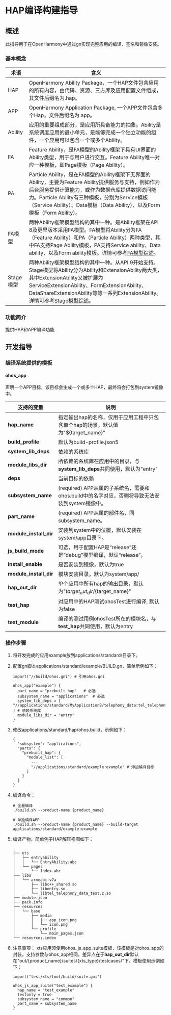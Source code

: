 # HAP编译构建指导

## 概述
此指导用于在OpenHarmony中通过gn实现完整应用的编译、签名和镜像安装。
### 基本概念
| 术语 | 含义 |
| -------------- | ---------------------- |
| HAP            | OpenHarmony Ability Package，一个HAP文件包含应用的所有内容，由代码、资源、三方库及应用配置文件组成，其文件后缀名为.hap。 |
| APP            | OpenHarmony Application Package, 一个APP文件包含多个Hap，文件后缀名为.app。 |
| Ability        | 应用的重要组成部分，是应用所具备能力的抽象。Ability是系统调度应用的最小单元，是能够完成一个独立功能的组件，一个应用可以包含一个或多个Ability。 |
| FA             | Feature Ability，是FA模型的Ability框架下具有UI界面的Ability类型，用于与用户进行交互。Feature Ability唯一对应一种模板，即Page模板（Page Ability）。 |
| PA             | Particle Ability，是在FA模型的Ability框架下无界面的Ability，主要为Feature Ability提供服务与支持，例如作为后台服务提供计算能力，或作为数据仓库提供数据访问能力。Particle Ability有三种模板，分别为Service模板（Service Ability）、Data模板（Data Ability）、以及Form模板（Form Ability）。 |
| FA模型         | 两种Ability框架模型结构的其中一种。是Ability框架在API 8及更早版本采用FA模型。FA模型将Ability分为FA（Feature Ability）和PA（Particle Ability）两种类型，其中FA支持Page Ability模板，PA支持Service ability、Data ability、以及Form ability模板。详情可参考[FA模型综述](https://gitee.com/openharmony/docs/blob/master/zh-cn/application-dev/application-models/fa-model-development-overview.md)。 |
| Stage模型 | 两种Ability框架模型结构的其中一种。从API 9开始支持。Stage模型将Ability分为Ability和ExtensionAbility两大类，其中ExtensionAbility又被扩展为ServiceExtensionAbility、FormExtensionAbility、DataShareExtensionAbility等等一系列ExtensionAbility。详情可参考[Stage模型综述](https://gitee.com/openharmony/docs/blob/master/zh-cn/application-dev/application-models/stage-model-development-overview.md)。 |

### 功能简介
提供HAP和APP编译功能

## 开发指导

### 编译系统提供的模板
#### ohos_app

声明一个APP目标，该目标会生成一个或多个HAP，最终将会打包到system镜像中。

| 支持的变量 | 说明 |
| --------- | ---- |
| **hap_name** | 指定输出hap的名称，仅用于应用工程中只包含单个hap的场景，默认值为"${target_name}" |
| **build_profile** | 默认为build-profile.json5 |
| **system_lib_deps** | 依赖的系统库 |
| **module_libs_dir** | 所依赖的系统库在应用中的目录，与**system_lib_deps**共同使用，默认为"entry" |
| **deps** | 当前目标的依赖 |
| **subsystem_name** | (required) APP从属的子系统名，需要和ohos.build中的名字对应，否则将导致无法安装到system镜像中。|
| **part_name** | (required) APP从属的部件名，同subsystem_name。|
| **module_install_dir** | 安装到system中的位置，默认安装在system/app目录下。|
| **js_build_mode** | 可选，用于配置HAP是“release”还是“debug”模型编译，默认“release”。|
| **install_enable** | 是否安装到镜像，默认为true |
| **module_install_dir** | 模块安装目录，默认为system/app/ |
| **hap_out_dir** | 单个应用中所有hap的输出目录，默认为"${target_out_dir}/${target_name}" |
| **test_hap** | 对应用中的HAP测试ohosTest进行编译, 默认为false |
| **test_module** | 编译的测试用例ohosTest所在的模块名，与**test_hap**共同使用，默认为entry |



### 操作步骤

1. 将开发完成的应用example放到applications/standard/目录下。

2. 配置gn脚本applications/standard/example/BUILD.gn，简单示例如下：
   ```
   import("//build/ohos.gni") # 引用ohos.gni

   ohos_app("example") {
     part_name = "prebuilt_hap"   # 必选
     subsystem_name = "applications"  # 必选
     system_lib_deps = [ "//applications/standard/MyApplication8/telephony_data:tel_telephony_data_test" ] # 依赖系统库
     module_libs_dir = "entry"
   }
   ```

3. 修改applications/standard/hap/ohos.build，示例如下：
   ```
   {
     "subsystem": "applications",
     "parts": {
       "prebuilt_hap": {
         "module_list": [
           ...
           "//applications/standard/example:example" # 添加编译目标
         ]
       }
     }
   }
   ```

4. 编译命令：
   ```
   # 全量编译
   ./build.sh --product-name {product_name}

   # 单独编译APP
   ./build.sh --product-name {product_name} --build-target applications/standard/example:example
   ```

5. 编译产物，简单例子HAP解压视图如下：
   ```
   .
   ├── ets
   │   ├── entryability
   │   │   └── EntryAbility.abc
   │   └── pages
   │       └── Index.abc
   ├── libs
   │   └── armeabi-v7a
   │       ├── libc++_shared.so
   │       ├── libentry.so
   │       └── libtel_telephony_data_test.z.so
   ├── module.json
   ├── pack.info
   ├── resources
   │   └── base
   │       ├── media
   │       │   ├── app_icon.png
   │       │   └── icon.png
   │       └── profile
   │           └── main_pages.json
   └── resources.index
   ```

6. 注意事项：
xts应用须使用ohos_js_app_suite模板，该模板是对ohos_app的封装，支持参数与ohos_app相同，差异点在于**hap_out_dir**默认在"out/{product_name}/suites/{xts_type}/testcases/"下。模板使用示例如下：
   ```
   import("test/xts/tool/build/suite.gni")

   ohos_js_app_suite("test_example") {
     hap_name = "test_example"
     testonly = true
     subsystem_name = "common"
     part_name = subsystem_name
   }
   ```
